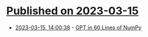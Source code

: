 # [Published on 2023-03-15](index.md)

* [2023-03-15, 14:00:38](https://lobste.rs/s/wzvsd5/gpt_60_lines_numpy) - [GPT in 60 Lines of NumPy](https://jaykmody.com/blog/gpt-from-scratch)
